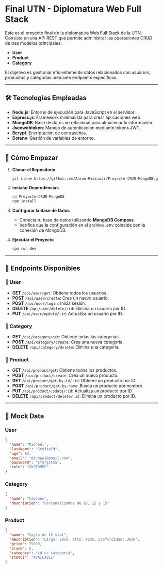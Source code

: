 #  Final UTN - Diplomatura Web Full Stack

Este es el proyecto final de la diplomatura Web Full Stack de la UTN. Consiste en una API REST que permite administrar las operaciones CRUD de tres modelos principales:

- **User**
- **Product**
- **Category**

El objetivo es gestionar eficientemente datos relacionados con usuarios, productos y categorías mediante endpoints específicos.

---

## 🛠️ Tecnologías Empleadas

- **Node.js**: Entorno de ejecución para JavaScript en el servidor.
- **Express.js**: Framework minimalista para crear aplicaciones web.
- **MongoDB**: Base de datos no relacional para almacenar la información.
- **Jsonwebtoken**: Manejo de autenticación mediante tokens JWT.
- **Bcrypt**: Encriptación de contraseñas.
- **Dotenv**: Gestión de variables de entorno.

---

## 🚀 Cómo Empezar

1. **Clonar el Repositorio**
   ```bash
   git clone https://github.com/Aaron-Ricciuti/Proyecto-CRUD-MongoDB.git
   ```

2. **Instalar Dependencias**
   ```bash
   cd Proyecto-CRUD-MongoDB
   npm install
   ```

3. **Configurar la Base de Datos**
   - Conecta tu base de datos utilizando **MongoDB Compass**.
   - Verifica que la configuración en el archivo .env coincida con la conexión de MongoDB.

4. **Ejecutar el Proyecto**
   ```bash
   npm run dev
   ```

---

## 📌 Endpoints Disponibles

### 📂 User
- **GET** `/api/user/get`: Obtiene todos los usuarios.
- **POST** `/api/user/create`: Crea un nuevo usuario.
- **POST** `/api/user/login`: Inicia sesión.
- **DELETE** `/api/user/delete/:id`: Elimina un usuario por ID.
- **PUT** `/api/user/update/:id`: Actualiza un usuario por ID.

### 📂 Category
- **GET** `/api/category/get`: Obtiene todas las categorías.
- **POST** `/api/category/create`: Crea una nueva categoría.
- **DELETE** `/api/category/delete`: Elimina una categoría.

### 📂 Product
- **GET** `/api/product/get`: Obtiene todos los productos.
- **POST** `/api/product/create`: Crea un nuevo producto.
- **GET** `/api/product/get-by-id/:id`: Obtiene un producto por ID.
- **POST** `/api/product/get-by-name`: Busca un producto por nombre.
- **PUT** `/api/product/update/:id`: Actualiza un producto por ID.
- **DELETE** `/api/product/delete/:id`: Elimina un producto por ID.

---

## 🧪 Mock Data

###  User
```json
{
  "name": "Michael",
  "lastName": "Scofield",
  "age": 52,
  "email": "michael@gmail.com",
  "password": "Iforgot55",
  "role": "CUSTOMER"
}
```

### Category
```json
{
  "name": "Cajones",
  "description": "Personalizados de 10, 12 y 15"
}
```

### Product
```json
{
  "name": "Cajón de 15 slot",
  "description": "Largo: 78cm, alto: 42cm, profundidad: 36cm",
  "price": 75000,
  "stock": 6,
  "category": "id de categoría",
  "status": "AVAILABLE"
}